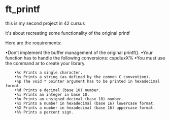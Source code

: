 # ft_printf
this is my second project in 42 cursus


it's about recreating some functionality of the original printf

Here are the requirements:

•Don’t implement the buffer management of the original printf().
•Your function has to handle the following conversions: cspdiuxX%
•You must use the command ar to create your library.

        •%c Prints a single character.
        •%s Prints a string (as defined by the common C convention).
        •%p The void * pointer argument has to be printed in hexadecimal format.
        •%d Prints a decimal (base 10) number.
        •%i Prints an integer in base 10.
        •%u Prints an unsigned decimal (base 10) number.
        •%x Prints a number in hexadecimal (base 16) lowercase format.
        •%X Prints a number in hexadecimal (base 16) uppercase format.
        •%% Prints a percent sign.